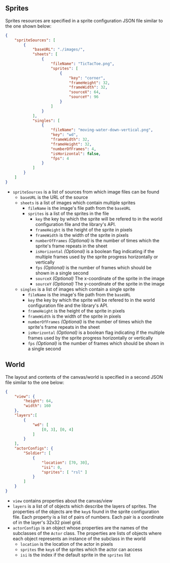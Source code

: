 ## Sprites

Sprites resources are specified in a sprite configuration JSON file similar to the one shown below:
```json
{
    "spriteSources": [
        {
            "baseURL": "./images/",
            "sheets": [
                {
                    "fileName": "TicTacToe.png",
                    "sprites": [
                        {
                            "key": "corner",
                            "frameHeight": 32,
                            "frameWidth": 32,
                            "sourceX": 64,
                            "sourceY": 96
                        }
                    ]
                }
            ],
            "singles": [
                {
                    "fileName": "moving-water-down-vertical.png",
                    "key": "wd",
                    "frameWidth": 32,
                    "frameHeight": 32,
                    "numberOfFrames": 4,
                    "isHorizontal": false,
                    "fps": 4
                }
            ]
        }
    ]
}
```
- `spriteSources` is a list of sources from which image files can be found
  - `baseURL` is the URL of the source
  - `sheets` is a list of images which contain multiple sprites
    - `fileName` is the image's file path from the `baseURL`
    - `sprites` is a list of the sprites in the file
      - `key` the key by which the sprite will be refered to in the world configuration file and the library's API.
      - `frameHeight` is the height of the sprite in pixels
      - `frameWidth` is the width of the sprite in pixels
      - `numberOfFrames` _(Optional)_ is the number of times which the sprite's frame repeats in the sheet
      - `isHorizontal` _(Optional)_ is a boolean flag indicating if the multiple frames used by the sprite progress horizontally or vertically
      - `fps` _(Optional)_ is the number of frames which should be shown in a single second
      - `sourceX` _(Optional)_ The x-coordinate of the sprite in the image
      - `sourceY` _(Optional)_ The y-coordinate of the sprite in the image
  - `singles` is a list of images which contain a single sprite
    - `fileName` is the image's file path from the `baseURL`
    - `key` the key by which the sprite will be refered to in the world configuration file and the library's API.
    - `frameHeight` is the height of the sprite in pixels
    - `frameWidth` is the width of the sprite in pixels
    - `numberOfFrames` _(Optional)_ is the number of times which the sprite's frame repeats in the sheet
    - `isHorizontal` _(Optional)_ is a boolean flag indicating if the multiple frames used by the sprite progress horizontally or vertically
    - `fps` _(Optional)_ is the number of frames which should be shown in a single second

## World

The layout and contents of the canvas/world is specified in a second JSON file similar to the one below:
```json
{
    "view": {
        "height": 64,
        "width": 160
    },
    "layers":[
        {
            "wd": [
                [0, 3], [0, 4]
            ]
        }
    ],
    "actorConfigs": {
        "Soldier": [
            {
                "location": [70, 30],
                "isi": 0,
                "sprites": [ "rsl" ]
            }
        ]
    }
}
```
- `view` contains properties about the canvas/view
- `layers` is a list of of objects which describe the layers of sprites. The properties of the objects are the `key`s found in the sprite configuration file. Each property is a list of pairs of numbers. Each pair is a coordinate of in the layer's 32x32 pixel grid.
- `actorConfigs` is an object whose properties are the names of the subclasses of the `Actor` class. The properties are lists of objects where each object represents an instance of the subclass in the world
  - `location` is the location of the actor in pixels
  - `sprites` the `key`s of the sprites which the actor can access
  - `isi` is the index if the default sprite in the `sprites` list